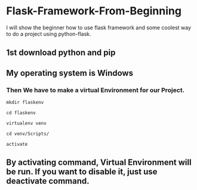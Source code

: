# Flask-Framework-From-Beginning
I will show the beginner how to use flask framework and some coolest way to do a project using python-flask.

## 1st download python and pip 

## My operating system is Windows

### Then We have to make a virtual Environment for our Project.

    mkdir flaskenv
    
    cd flaskenv
    
    virtualenv venv
    
    cd venv/Scripts/
    
    activate
    
 ## By activating command, Virtual Environment will be run. If you want to disable it, just use <b>deactivate</b> command.
